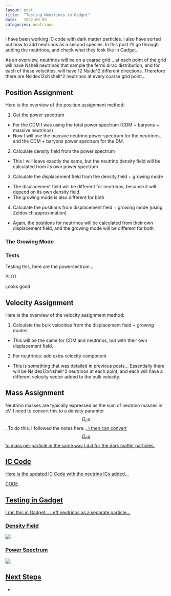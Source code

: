 ```yaml
---
layout: post
title:  "Testing Neutrinos in Gadget"
date:   2022-09-09
categories: neutrinos
---
```


I have been working IC code with dark matter particles. I also have sorted out how to add neutrinos as a second species. In this post I'll go through adding the neutrinos, and check what they look like in Gadget.

As an overview, neutrinos will be on a coarse grid... at each point of the grid will have Nshell neutrinos that sample the fermi dirac distribution, and for each of these velocities, will have 12 Nside^2 different directions. Therefore there are Nsidex12xNshell^2 neutrinos at every coarse grid point...

## Position Assignment

Here is the overview of the position assignment method:

1. Get the power spectrum
- For the CDM I was using the total power spectrum (CDM + baryons + massive neutrinos)
- Now I will use the massive neutrino power spectrum for the neutrinos, and the CDM + baryons power spectrum for the DM.
2. Calculate density field from the power spectrum
- This I will leave exactly the same, but the neutrino density field will be calculated from its own power spectrum
3. Calculate the displacement field from the density field + growing mode
- The displacement field will be different for neutrinos, because it will depend on its own density field.
- The growing mode is also different for both
4. Calculate the positions from displacement field + growing mode (using Zeldovich approximation)
- Again, the positions for neutrinos will be calculated from their own displacement field, and the growing mode will be different for both


### The Growing Mode


### Tests

Testing this, here are the powersectrum...

PLOT

Looks good



## Velocity Assignment

Here is the overview of the velocity assignment method:

1. Calculate the bulk velocities from the displacement field + growing modes
- This will be the same for CDM and neutrinos, but with their own displacement field.
2. For neutrinos: add extra velocity component
- This is something that was detailed in previous posts... Essentially there will be Nsidex12xNshell^2 neutrinos at each point, and each will have a different velocity vector added to the bulk velocity.

## Mass Assignment

Neutrino masses are typically expressed as the sum of neutrino masses in eV. I need to convert this to a density paramter $$\Omega_nu$$. To do this, I followed the notes here: <a href="https://pdg.lbl.gov/2020/mobile/reviews/pdf/rpp2020-rev-sum-neutrino-masses-m.pdf">. I then can convert $$\Omega_nu$$ to mass per particle in the same way I did for the dark matter particles.


## IC Code

Here is the updated IC Code with the neutrino ICs added...

CODE







## Testing in Gadget

I ran this in Gadget... Left neutrinos as a separate particle...

### Density Field

<img src="{{ site.baseurl }}/assets/plots/20220909_Snapshot.png">


### Power Spectrum


<img src="{{ site.baseurl }}/assets/plots/20220909_PowerSpectrum_DM.png">



## Next Steps

-
